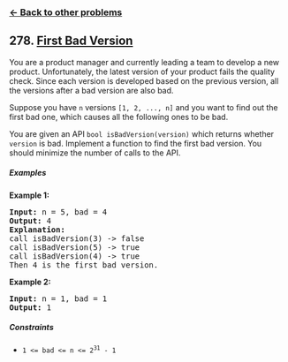 ### [&#8592; Back to other problems](../../README.md)

## 278. [First Bad Version](https://leetcode.com/problems/first-bad-version/description/)

You are a product manager and currently leading a team to develop a new product. Unfortunately, the
latest version of your product fails the quality check. Since each version is developed based on the
previous version, all the versions after a bad version are also bad.

Suppose you have `n` versions `[1, 2, ..., n]` and you want to find out the first bad one, which
causes
all the following ones to be bad.

You are given an API `bool isBadVersion(version)` which returns whether `version` is bad. Implement
a
function to find the first bad version. You should minimize the number of calls to the API.

##### Examples

**Example 1:**

<pre>
<b>Input:</b> n = 5, bad = 4
<b>Output:</b> 4
<b>Explanation:</b>
call isBadVersion(3) -> false
call isBadVersion(5) -> true
call isBadVersion(4) -> true
Then 4 is the first bad version.
</pre>

**Example 2:**

<pre>
<b>Input:</b> n = 1, bad = 1
<b>Output:</b> 1
</pre>

##### Constraints

* <code>1 <= bad <= n <= 2<sup>31</sup> - 1</code>
